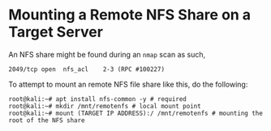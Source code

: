 # Mounting a Remote NFS Share on a Target Server
An NFS share might be found during an `nmap` scan as such,
```
2049/tcp open  nfs_acl    2-3 (RPC #100227)
```
To attempt to mount an remote NFS file share like this, do the following:

```
root@kali:~# apt install nfs-common -y # required
root@kali:~# mkdir /mnt/remotenfs # local mount point
root@kali:~# mount (TARGET IP ADDRESS):/ /mnt/remotenfs # mounting the root of the NFS share
```
